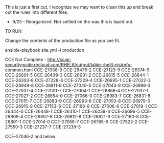 This is just a first cut.  I recognize we may want to clean this up and break out the rules into different files.

- 9/25 - Reorganized.  Not settled on the way this is layed out.

TO RUN:

  Change the contents of the production file as you see fit.

  ansible-playbook site.yml -i production

CCE Not Complete - http://scap-securityguide.rhcloud.com/RHEL6/output/table-rhel6-nistrefs-common.html
CCE-27038-9
CCE-26476-2
CCE-27123-9
CCE-26374-9
CCE-26601-5
CCE-26409-3
CCE-26631-2
CCE-26615-5
CCE-26844-1
CCE-26303-8
CCE-27228-6
CCE-27229-4
CCE-26995-1
CCE-27022-3
CCE-26949-8
CCE-26911-8
CCE-27040-5
CCE-27043-9
CCE-26999-3
CCE-27007-4
CCE-27001-7
CCE-27004-1
CCE-26866-4
CCE-27037-1
CCE-27027-2
CCE-26854-0
CCE-27066-0
CCE-26983-7
CCE-26831-8
CCE-27015-7
CCE-26883-9
CCE-26993-6
CCE-27053-8
CCE-26979-5
CCE-26915-9
CCE-27153-6
CCE-27166-8
CCE-27006-6
CCE-27018-1
CCE-26444-0
CCE-26448-1
CCE-26410-1
CCE-26239-4
CCE-26696-5
CCE-26809-4
CCE-26807-8
CCE-26812-8
CCE-26821-9
CCE-27190-8
CCE-26801-1
CCE-27014-0
CCE-27058-7
CCE-26785-6
CCE-27522-2
CCE-27550-3
CCE-27237-7
CCE-27239-3

CCE-27046-2 and below
